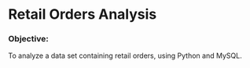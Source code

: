 # Retail Orders Analysis

### Objective:
To analyze a data set containing retail orders, using Python and MySQL.
